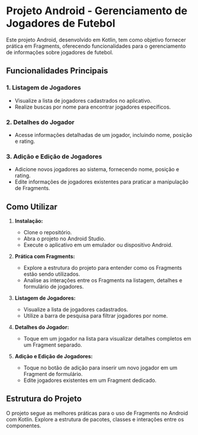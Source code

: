 # Projeto Android - Gerenciamento de Jogadores de Futebol

Este projeto Android, desenvolvido em Kotlin, tem como objetivo fornecer prática em Fragments, oferecendo funcionalidades para o gerenciamento de informações sobre jogadores de futebol.

## Funcionalidades Principais

### 1. Listagem de Jogadores

- Visualize a lista de jogadores cadastrados no aplicativo.
- Realize buscas por nome para encontrar jogadores específicos.

### 2. Detalhes do Jogador

- Acesse informações detalhadas de um jogador, incluindo nome, posição e rating.

### 3. Adição e Edição de Jogadores

- Adicione novos jogadores ao sistema, fornecendo nome, posição e rating.
- Edite informações de jogadores existentes para praticar a manipulação de Fragments.

## Como Utilizar

1. **Instalação:**
   - Clone o repositório.
   - Abra o projeto no Android Studio.
   - Execute o aplicativo em um emulador ou dispositivo Android.

2. **Prática com Fragments:**
   - Explore a estrutura do projeto para entender como os Fragments estão sendo utilizados.
   - Analise as interações entre os Fragments na listagem, detalhes e formulário de jogadores.

3. **Listagem de Jogadores:**
   - Visualize a lista de jogadores cadastrados.
   - Utilize a barra de pesquisa para filtrar jogadores por nome.

4. **Detalhes do Jogador:**
   - Toque em um jogador na lista para visualizar detalhes completos em um Fragment separado.

5. **Adição e Edição de Jogadores:**
   - Toque no botão de adição para inserir um novo jogador em um Fragment de formulário.
   - Edite jogadores existentes em um Fragment dedicado.

## Estrutura do Projeto

O projeto segue as melhores práticas para o uso de Fragments no Android com Kotlin. Explore a estrutura de pacotes, classes e interações entre os componentes.

